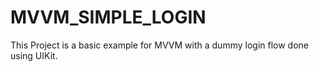 # MVVM_SIMPLE_LOGIN

This Project is a basic example for MVVM with a dummy login flow done using UIKit.

